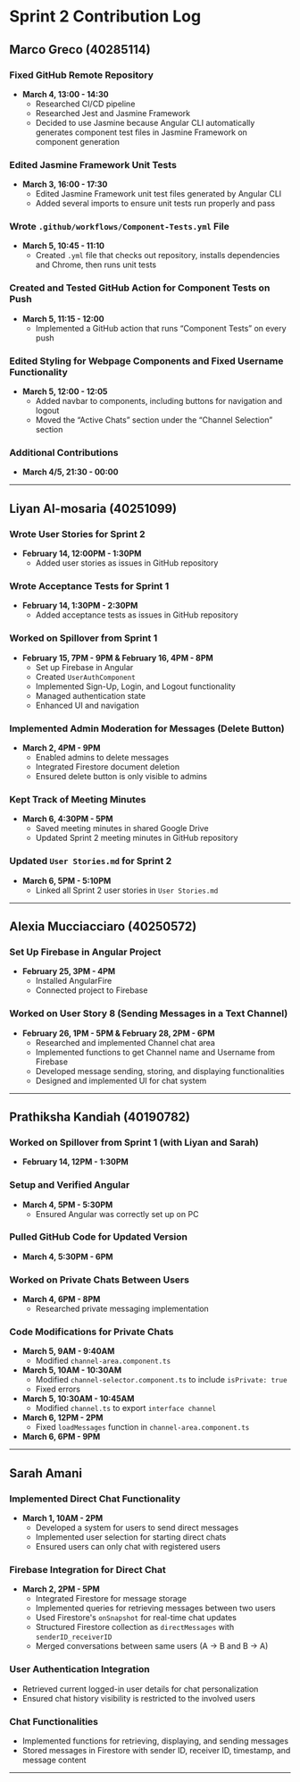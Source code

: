 # Sprint 2 Contribution Log

## Marco Greco (40285114)

### Fixed GitHub Remote Repository
- **March 4, 13:00 - 14:30**  
  - Researched CI/CD pipeline  
  - Researched Jest and Jasmine Framework  
  - Decided to use Jasmine because Angular CLI automatically generates component test files in Jasmine Framework on component generation  

### Edited Jasmine Framework Unit Tests
- **March 3, 16:00 - 17:30**  
  - Edited Jasmine Framework unit test files generated by Angular CLI  
  - Added several imports to ensure unit tests run properly and pass  

### Wrote `.github/workflows/Component-Tests.yml` File
- **March 5, 10:45 - 11:10**  
  - Created `.yml` file that checks out repository, installs dependencies and Chrome, then runs unit tests  

### Created and Tested GitHub Action for Component Tests on Push
- **March 5, 11:15 - 12:00**  
  - Implemented a GitHub action that runs “Component Tests” on every push  

### Edited Styling for Webpage Components and Fixed Username Functionality
- **March 5, 12:00 - 12:05**  
  - Added navbar to components, including buttons for navigation and logout  
  - Moved the “Active Chats” section under the “Channel Selection” section  

### Additional Contributions
- **March 4/5, 21:30 - 00:00**  

---

## Liyan Al-mosaria (40251099)

### Wrote User Stories for Sprint 2
- **February 14, 12:00PM - 1:30PM**  
  - Added user stories as issues in GitHub repository  

### Wrote Acceptance Tests for Sprint 1
- **February 14, 1:30PM - 2:30PM**  
  - Added acceptance tests as issues in GitHub repository  

### Worked on Spillover from Sprint 1
- **February 15, 7PM - 9PM & February 16, 4PM - 8PM**  
  - Set up Firebase in Angular  
  - Created `UserAuthComponent`  
  - Implemented Sign-Up, Login, and Logout functionality  
  - Managed authentication state  
  - Enhanced UI and navigation  

### Implemented Admin Moderation for Messages (Delete Button)
- **March 2, 4PM - 9PM**  
  - Enabled admins to delete messages  
  - Integrated Firestore document deletion  
  - Ensured delete button is only visible to admins  

### Kept Track of Meeting Minutes
- **March 6, 4:30PM - 5PM**  
  - Saved meeting minutes in shared Google Drive  
  - Updated Sprint 2 meeting minutes in GitHub repository  

### Updated `User Stories.md` for Sprint 2
- **March 6, 5PM - 5:10PM**  
  - Linked all Sprint 2 user stories in `User Stories.md`  

---

## Alexia Mucciacciaro (40250572)

### Set Up Firebase in Angular Project
- **February 25, 3PM - 4PM**  
  - Installed AngularFire  
  - Connected project to Firebase  

### Worked on User Story 8 (Sending Messages in a Text Channel)
- **February 26, 1PM - 5PM & February 28, 2PM - 6PM**  
  - Researched and implemented Channel chat area  
  - Implemented functions to get Channel name and Username from Firebase  
  - Developed message sending, storing, and displaying functionalities  
  - Designed and implemented UI for chat system  

---

## Prathiksha Kandiah (40190782)

### Worked on Spillover from Sprint 1 (with Liyan and Sarah)
- **February 14, 12PM - 1:30PM**  

### Setup and Verified Angular
- **March 4, 5PM - 5:30PM**  
  - Ensured Angular was correctly set up on PC  

### Pulled GitHub Code for Updated Version
- **March 4, 5:30PM - 6PM**  

### Worked on Private Chats Between Users
- **March 4, 6PM - 8PM**  
  - Researched private messaging implementation  

### Code Modifications for Private Chats
- **March 5, 9AM - 9:40AM**  
  - Modified `channel-area.component.ts`  
- **March 5, 10AM - 10:30AM**  
  - Modified `channel-selector.component.ts` to include `isPrivate: true`  
  - Fixed errors  
- **March 5, 10:30AM - 10:45AM**  
  - Modified `channel.ts` to export `interface channel`  
- **March 6, 12PM - 2PM**  
  - Fixed `loadMessages` function in `channel-area.component.ts`  
- **March 6, 6PM - 9PM**  

---

## Sarah Amani

### Implemented Direct Chat Functionality
- **March 1, 10AM - 2PM**  
  - Developed a system for users to send direct messages  
  - Implemented user selection for starting direct chats  
  - Ensured users can only chat with registered users  

### Firebase Integration for Direct Chat
- **March 2, 2PM - 5PM**  
  - Integrated Firestore for message storage  
  - Implemented queries for retrieving messages between two users  
  - Used Firestore's `onSnapshot` for real-time chat updates  
  - Structured Firestore collection as `directMessages` with `senderID_receiverID`  
  - Merged conversations between same users (A → B and B → A)  

### User Authentication Integration
- Retrieved current logged-in user details for chat personalization  
- Ensured chat history visibility is restricted to the involved users  

### Chat Functionalities
- Implemented functions for retrieving, displaying, and sending messages  
- Stored messages in Firestore with sender ID, receiver ID, timestamp, and message content  

---


